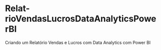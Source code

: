 # Relat-rioVendasLucrosDataAnalyticsPowerBI

Criando um Relatório Vendas e Lucros com Data Analytics com Power BI
